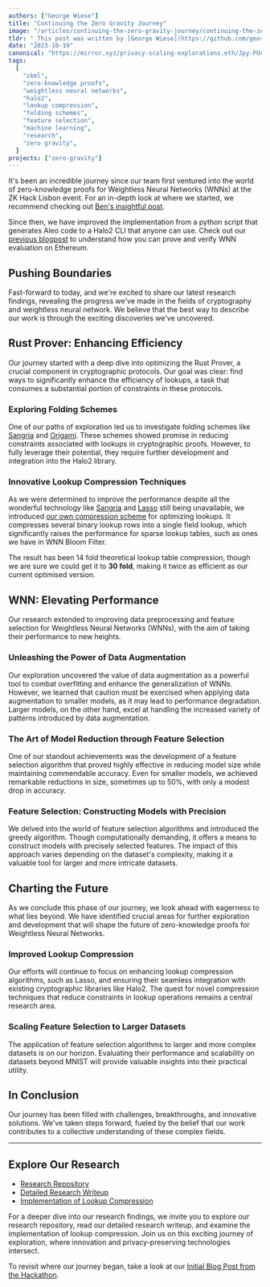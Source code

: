 ```yaml
---
authors: ["George Wiese"]
title: "Continuing the Zero Gravity Journey"
image: "/articles/continuing-the-zero-gravity-journey/continuing-the-zero-gravity-journey-cover.webp"
tldr: "_This post was written by [George Wiese](https://github.com/georgwiese) and [Artem Grigor](https://github.com/ElusAegis). After Zero Gravity's 1st place finish at [ZK Hack Lisbon in April](https://zkhack.dev/2023/07/11/zk-hack-lisbon/), PSE recognized the potential of the Zero Gravity project and provided a grant for further research in the ZKML area._"
date: "2023-10-19"
canonical: "https://mirror.xyz/privacy-scaling-explorations.eth/Jpy-PUcH1tpOWrqSdGS4gCxa72F-aZCssACJnFDD1U0"
tags:
  [
    "zkml",
    "zero-knowledge proofs",
    "weightless neural networks",
    "halo2",
    "lookup compression",
    "folding schemes",
    "feature selection",
    "machine learning",
    "research",
    "zero gravity",
  ]
projects: ["zero-gravity"]
---
```


It's been an incredible journey since our team first ventured into the world of zero-knowledge proofs for Weightless Neural Networks (WNNs) at the ZK Hack Lisbon event. For an in-depth look at where we started, we recommend checking out [Ben's insightful post](https://hackmd.io/@benjaminwilson/zero-gravity).

Since then, we have improved the implementation from a python script that generates Aleo code to a Halo2 CLI that anyone can use. Check out our [previous blogpost](https://hackmd.io/FJIP2lSjRlesSHeG04LQ9Q?both=) to understand how you can prove and verify WNN evaluation on Ethereum.

## Pushing Boundaries

Fast-forward to today, and we're excited to share our latest research findings, revealing the progress we've made in the fields of cryptography and weightless neural network. We believe that the best way to describe our work is through the exciting discoveries we've uncovered.

## Rust Prover: Enhancing Efficiency

Our journey started with a deep dive into optimizing the Rust Prover, a crucial component in cryptographic protocols. Our goal was clear: find ways to significantly enhance the efficiency of lookups, a task that consumes a substantial portion of constraints in these protocols.

### Exploring Folding Schemes

One of our paths of exploration led us to investigate folding schemes like [Sangria](https://geometry.xyz/notebook/sangria-a-folding-scheme-for-plonk) and [Origami](https://hackmd.io/@aardvark/rkHqa3NZ2). These schemes showed promise in reducing constraints associated with lookups in cryptographic proofs. However, to fully leverage their potential, they require further development and integration into the Halo2 library.

### Innovative Lookup Compression Techniques

As we were determined to improve the performance despite all the wonderful technology like [Sangria](https://geometry.xyz/notebook/sangria-a-folding-scheme-for-plonk) and [Lasso](https://eprint.iacr.org/2023/1216) still being unavailable, we introduced [our own compression scheme](https://github.com/zkp-gravity/optimisation-research/tree/main/lookup_compression) for optimizing lookups. It compresses several binary lookup rows into a single field lookup, which significantly raises the performance for sparse lookup tables, such as ones we have in WNN Bloom Filter.

The result has been 14 fold theoretical lookup table compression, though we are sure we could get it to **30 fold**, making it twice as efficient as our current optimised version.

## WNN: Elevating Performance

Our research extended to improving data preprocessing and feature selection for Weightless Neural Networks (WNNs), with the aim of taking their performance to new heights.

### Unleashing the Power of Data Augmentation

Our exploration uncovered the value of data augmentation as a powerful tool to combat overfitting and enhance the generalization of WNNs. However, we learned that caution must be exercised when applying data augmentation to smaller models, as it may lead to performance degradation. Larger models, on the other hand, excel at handling the increased variety of patterns introduced by data augmentation.

### The Art of Model Reduction through Feature Selection

One of our standout achievements was the development of a feature selection algorithm that proved highly effective in reducing model size while maintaining commendable accuracy. Even for smaller models, we achieved remarkable reductions in size, sometimes up to 50%, with only a modest drop in accuracy.

### Feature Selection: Constructing Models with Precision

We delved into the world of feature selection algorithms and introduced the greedy algorithm. Though computationally demanding, it offers a means to construct models with precisely selected features. The impact of this approach varies depending on the dataset's complexity, making it a valuable tool for larger and more intricate datasets.

## Charting the Future

As we conclude this phase of our journey, we look ahead with eagerness to what lies beyond. We have identified crucial areas for further exploration and development that will shape the future of zero-knowledge proofs for Weightless Neural Networks.

### Improved Lookup Compression

Our efforts will continue to focus on enhancing lookup compression algorithms, such as Lasso, and ensuring their seamless integration with existing cryptographic libraries like Halo2. The quest for novel compression techniques that reduce constraints in lookup operations remains a central research area.

### Scaling Feature Selection to Larger Datasets

The application of feature selection algorithms to larger and more complex datasets is on our horizon. Evaluating their performance and scalability on datasets beyond MNIST will provide valuable insights into their practical utility.

## In Conclusion

Our journey has been filled with challenges, breakthroughs, and innovative solutions. We've taken steps forward, fueled by the belief that our work contributes to a collective understanding of these complex fields.

---

## Explore Our Research

- [Research Repository](https://github.com/zkp-gravity/optimisation-research/tree/main)
- [Detailed Research Writeup](https://github.com/zkp-gravity/optimisation-research/blob/main/writeup.pdf)
- [Implementation of Lookup Compression](https://github.com/zkp-gravity/optimisation-research/tree/main/lookup_compression)

For a deeper dive into our research findings, we invite you to explore our research repository, read our detailed research writeup, and examine the implementation of lookup compression. Join us on this exciting journey of exploration, where innovation and privacy-preserving technologies intersect.

To revisit where our journey began, take a look at our [Initial Blog Post from the Hackathon](https://hackmd.io/@benjaminwilson/zero-gravity).
